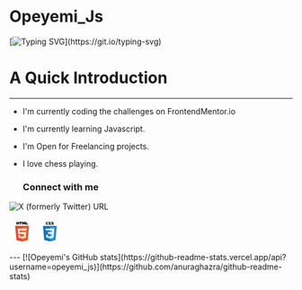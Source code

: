 # Opeyemi_Js
[![Typing SVG](https://readme-typing-svg.demolab.com?font=Fira+Code&pause=1000&random=false&width=435&lines=Hi+there%2C+Welcome+to+my+GitHub+space.)](https://git.io/typing-svg)
# A Quick Introduction
---
- I'm currently coding the challenges on FrontendMentor.io
- I'm currently learning Javascript.
- I'm Open for Freelancing projects.
- I love chess playing.

  ### Connect with me
![X (formerly Twitter) URL](https://img.shields.io/twitter/url?url=https%3A%2F%2Ftwitter.com%2FOpeyemi_Js&style=social&logo=twitter&logoColor=blue&label=twitter&labelColor=white&color=white)
<p float="left">
<img style="padding:5px;" align="center" alt="Html" width="35px" src="https://raw.githubusercontent.com/github/explore/80688e429a7d4ef2fca1e82350fe8e3517d3494d/topics/html/html.png"/>
<img style="padding:5px;" align="center" alt="CSS" width="35px" src="https://raw.githubusercontent.com/github/explore/80688e429a7d4ef2fca1e82350fe8e3517d3494d/topics/css/css.png"/>
<!-- and more such images with different URLs in src -->
</p>
---
[![Opeyemi's GitHub stats](https://github-readme-stats.vercel.app/api?username=opeyemi_js)](https://github.com/anuraghazra/github-readme-stats)
